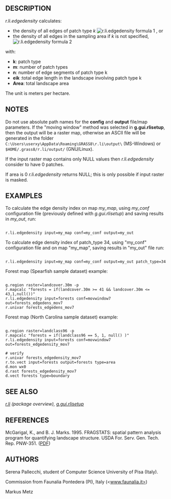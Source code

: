 
## DESCRIPTION

*r.li.edgedensity* calculates:

* the density of all edges of patch type *k*
  ![r.li.edgedensity formula 1](r_li_edgedensity_formula_1.png)
  , or
* the density of all edges in the sampling area if *k* is
  not specified,
  ![r.li.edgedensity formula 2](r_li_edgedensity_formula_2.png)

with:

* **k**: patch type
* **m**: number of patch types
* **n**: number of edge segments of patch type k
* **eik** :total edge length in
  the landscape involving patch type k
* **Area**: total landscape area

The unit is meters per hectare.

## NOTES

Do not use absolute path names for the **config** and **output**
file/map parameters.
If the "moving window" method was selected in **g.gui.rlisetup**, then the
output will be a raster map, otherwise an ASCII file will be generated in
the folder `C:\Users\userxy\AppData\Roaming\GRASS8\r.li\output\`
(MS-Windows) or `$HOME/.grass8/r.li/output/` (GNU/Linux).

If the input raster map contains only NULL values then *r.li.edgedensity*
consider to have 0 patches.

If area is 0 *r.li.edgedensity* returns NULL; this is only possible if input
raster is masked.

## EXAMPLES

To calculate the edge density index on map *my\_map*, using
*my\_conf* configuration file (previously defined with
*g.gui.rlisetup*) and saving results in *my\_out*, run:

```

r.li.edgedensity input=my_map conf=my_conf output=my_out

```

To calculate edge density index of patch\_type 34, using
"my\_conf" configuration file and on map "my\_map", saving results in "my\_out"
file run:

```

r.li.edgedensity input=my_map conf=my_conf output=my_out patch_type=34

```

Forest map (Spearfish sample dataset) example:

```

g.region raster=landcover.30m -p
r.mapcalc "forests = if(landcover.30m >= 41 && landcover.30m <= 43,1,null())"
r.li.edgedensity input=forests conf=movwindow7 out=forests_edgedens_mov7
r.univar forests_edgedens_mov7

```

Forest map (North Carolina sample dataset) example:

```

g.region raster=landclass96 -p
r.mapcalc "forests = if(landclass96 == 5, 1, null() )"
r.li.edgedensity input=forests conf=movwindow7 out=forests_edgedensity_mov7

# verify
r.univar forests_edgedensity_mov7
r.to.vect input=forests output=forests type=area
d.mon wx0
d.rast forests_edgedensity_mov7
d.vect forests type=boundary

```

## SEE ALSO

*[r.li](r.li.html) (package overview),
[g.gui.rlisetup](g.gui.rlisetup.html)*

## REFERENCES

McGarigal, K., and B. J. Marks. 1995. FRAGSTATS: spatial pattern
analysis program for quantifying landscape structure. USDA For. Serv.
Gen. Tech. Rep. PNW-351. ([PDF](https://doi.org/10.2737/PNW-GTR-351))

## AUTHORS

Serena Pallecchi, student of Computer Science University of Pisa (Italy).

Commission from Faunalia Pontedera (PI), Italy (<www.faunalia.it>)

Markus Metz
